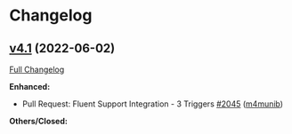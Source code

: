 # Changelog

## [v4.1](https://github.com/UncannyOwl/Automator/tree/v4.1) (2022-06-02)

[Full Changelog](https://github.com/UncannyOwl/Automator/compare/v4.0.1...v4.1)

**Enhanced:**
* Pull Request: Fluent Support Integration - 3 Triggers [\#2045](https://github.com/UncannyOwl/Automator/pull/2045) ([m4munib](https://github.com/m4munib))

**Others/Closed:**
